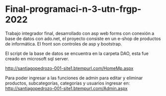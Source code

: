 # Final-programaci-n-3-utn-frgp-2022
Trabajo integrador final, desarrollado con asp web forms con conexión a base de datos con ado.net, el proyecto consiste en un e-shop de productos de informática.
El front son controles de asp y bootstrap.

El script de la base de datos se encuentra en la carpeta DAO, esta fue creado en microsoft sql server.

http://santiagopedrozo-001-site1.btempurl.com/HomeMp.aspx

Para poder ingresar a las funciones de admin para editar y eliminar productos,  subcategorías, categorías y usuarios ingresar en: http://santiagopedrozo-001-site1.btempurl.com/Admin.aspx
